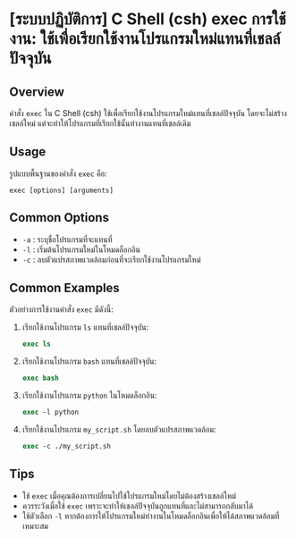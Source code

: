 # [ระบบปฏิบัติการ] C Shell (csh) exec การใช้งาน: ใช้เพื่อเรียกใช้งานโปรแกรมใหม่แทนที่เชลล์ปัจจุบัน

## Overview
คำสั่ง `exec` ใน C Shell (csh) ใช้เพื่อเรียกใช้งานโปรแกรมใหม่แทนที่เชลล์ปัจจุบัน โดยจะไม่สร้างเชลล์ใหม่ แต่จะทำให้โปรแกรมที่เรียกใช้นั้นทำงานแทนที่เชลล์เดิม

## Usage
รูปแบบพื้นฐานของคำสั่ง `exec` คือ:

```
exec [options] [arguments]
```

## Common Options
- `-a` : ระบุชื่อโปรแกรมที่จะแทนที่
- `-l` : เริ่มต้นโปรแกรมใหม่ในโหมดล็อกอิน
- `-c` : ลบตัวแปรสภาพแวดล้อมก่อนที่จะเรียกใช้งานโปรแกรมใหม่

## Common Examples
ตัวอย่างการใช้งานคำสั่ง `exec` มีดังนี้:

1. เรียกใช้งานโปรแกรม `ls` แทนที่เชลล์ปัจจุบัน:
   ```csh
   exec ls
   ```

2. เรียกใช้งานโปรแกรม `bash` แทนที่เชลล์ปัจจุบัน:
   ```csh
   exec bash
   ```

3. เรียกใช้งานโปรแกรม `python` ในโหมดล็อกอิน:
   ```csh
   exec -l python
   ```

4. เรียกใช้งานโปรแกรม `my_script.sh` โดยลบตัวแปรสภาพแวดล้อม:
   ```csh
   exec -c ./my_script.sh
   ```

## Tips
- ใช้ `exec` เมื่อคุณต้องการเปลี่ยนไปใช้โปรแกรมใหม่โดยไม่ต้องสร้างเชลล์ใหม่
- ควรระวังเมื่อใช้ `exec` เพราะจะทำให้เชลล์ปัจจุบันถูกแทนที่และไม่สามารถกลับมาได้
- ใช้ตัวเลือก `-l` หากต้องการให้โปรแกรมใหม่ทำงานในโหมดล็อกอินเพื่อให้ได้สภาพแวดล้อมที่เหมาะสม